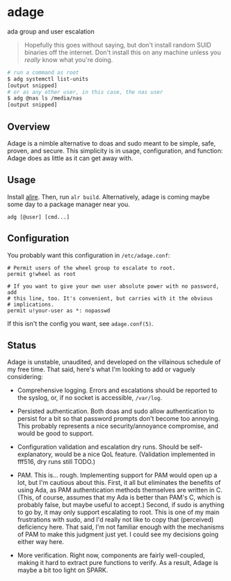 # adage

ada group and user escalation

> Hopefully this goes without saying, but don't install random SUID binaries
> off the internet. Don't install this on any machine unless you
> *really* know what you're doing.

```sh
# run a command as root
$ adg systemctl list-units
[output snipped]
# or as any other user, in this case, the nas user
$ adg @nas ls /media/nas
[output snipped]
```

## Overview

Adage is a nimble alternative to doas and sudo meant to be simple, safe,
proven, and secure. This simplicity is in usage, configuration, and
function: Adage does as little as it can get away with.

## Usage

Install [alire](https://alire.ada.dev/). Then, run `alr build`. Alternatively,
adage is coming maybe some day to a package manager near you.

```
adg [@user] [cmd...]
```

## Configuration

You probably want this configuration in `/etc/adage.conf`:

```
# Permit users of the wheel group to escalate to root.
permit g!wheel as root

# If you want to give your own user absolute power with no password, add
# this line, too. It's convenient, but carries with it the obvious
# implications.
permit u!your-user as *: nopasswd
```

If this isn't the config you want, see `adage.conf(5)`.


## Status

Adage is unstable, unaudited, and developed on the villainous schedule of my
free time. That said, here's what I'm looking to add or vaguely considering:

+ Comprehensive logging. Errors and escalations should be reported to the
  syslog, or, if no socket is accessible, `/var/log`.

+ Persisted authentication. Both doas and sudo allow authentication to persist
  for a bit so that password prompts don't become too annoying. This probably
  represents a nice security/annoyance compromise, and would be good to support.

+ Configuration validation and escalation dry runs. Should be self-explanatory,
  would be a nice QoL feature. (Validation implemented in fff516, dry runs
  still TODO.)

+ PAM. This is... rough. Implementing support for PAM would open up a lot, but
  I'm cautious about this. First, it all but eliminates the benefits of using
  Ada, as PAM authentication methods themselves are written in C. (This, of
  course, assumes that my Ada is better than PAM's C, which is probably false,
  but maybe useful to accept.) Second, if sudo is anything to go by, it may only
  support escalating to root. This is one of my main frustrations with sudo, and
  I'd really not like to copy that (perceived) deficiency here. That said, I'm
  not familiar enough with the mechanisms of PAM to make this judgment just yet.
  I could see my decisions going either way here.

+ More verification. Right now, components are fairly well-coupled, making it
  hard to extract pure functions to verify. As a result, Adage is maybe a bit
  too light on SPARK.
